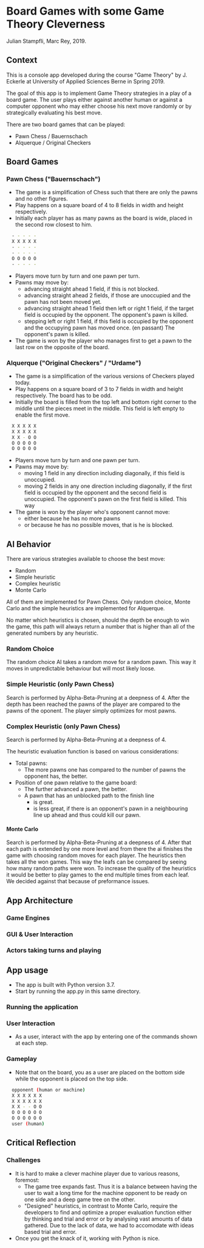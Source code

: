 # Board Games with some Game Theory Cleverness

Julian Stampfli, Marc Rey, 2019.

## Context

This is a console app developed during the course "Game Theory" by J. Eckerle at University of Applied Sciences Berne in Spring 2019.

The goal of this app is to implement Game Theory strategies in a play of a board game. The user plays either against another human or against a computer opponent who may either choose his next move randomly or by strategically evaluating his best move.

There are two board games that can be played:

- Pawn Chess / Bauernschach
- Alquerque / Original Checkers

## Board Games

### Pawn Chess ("Bauernschach")

- The game is a simplification of Chess such that there are only the pawns and no other figures.
- Play happens on a square board of 4 to 8 fields in width and height respectively.
- Initially each player has as many pawns as the board is wide, placed in the second row closest to him.

```bash
  - - - - -
  X X X X X
  - - - - -
  - - - - -
  O O O O O
  - - - - -
```

- Players move turn by turn and one pawn per turn.
- Pawns may move by:
  - advancing straight ahead 1 field, if this is not blocked.
  - advancing straight ahead 2 fields, if those are unoccupied and the pawn has not been moved yet.
  - advancing straight ahead 1 field then left or right 1 field, if the target field is occupied by the opponent. The opponent's pawn is killed.
  - stepping left or right 1 field, if this field is occupied by the opponent and the occupying pawn has moved once. (en passant) The opponent's pawn is killed.
- The game is won by the player who manages first to get a pawn to the last row on the opposite of the board.

### Alquerque ("Original Checkers" / "Urdame")

- The game is a simplification of the various versions of Checkers played today.
- Play happens on a square board of 3 to 7 fields in width and height respectively. The board has to be odd.
- Initially the board is filled from the top left and bottom right corner to the middle until the pieces meet in the middle. This field is left empty to enable the first move.

```bash
  X X X X X
  X X X X X
  X X - O O
  O O O O O
  O O O O O
```

- Players move turn by turn and one pawn per turn.
- Pawns may move by:
  - moving 1 field in any direction including diagonally, if this field is unoccupied.
  - moving 2 fields in any one direction including diagonally, if the first field is occupied by the opponent and the second field is unoccupied. The opponent's pawn on the first field is killed. This way
- The game is won by the player who's opponent cannot move:
  - either because he has no more pawns
  - or because he has no possible moves, that is he is blocked.

## AI Behavior

There are various strategies available to choose the best move:

- Random
- Simple heuristic
- Complex heuristic
- Monte Carlo

All of them are implemented for Pawn Chess. Only random choice, Monte Carlo and the simple heuristics are implemented for Alquerque.

No matter which heuristics is chosen, should the depth be enough to win the game, this path will always return a number that is higher than all of the generated numbers by any heuristic.

### Random Choice

The random choice AI takes a random move for a random pawn. This way it moves in unpredictable behaviour but will most likely loose.

### Simple Heuristic (only Pawn Chess)

Search is performed by Alpha-Beta-Pruning at a deepness of 4. After the depth has been reached the pawns of the player are compared to the pawns of the oponent. The player simply optimizes for most pawns.

### Complex Heuristic (only Pawn Chess)

Search is performed by Alpha-Beta-Pruning at a deepness of 4.

The heuristic evaluation function is based on various considerations:

- Total pawns:
  - The more pawns one has compared to the number of pawns the opponent has, the better.
- Position of one pawn relative to the game board:
  - The further advanced a pawn, the better.
  - A pawn that has an unblocked path to the finish line
    - is great.
    - is less great, if there is an opponent's pawn in a neighbouring line up ahead and thus could kill our pawn.

#### Monte Carlo

Search is performed by Alpha-Beta-Pruning at a deepness of 4. After that each path is extended by one more level and from there the ai finishes the game with choosing random moves for each player. The heuristics then takes all the won games. This way the leafs can be compared by seeing how many random paths were won. To increase the quality of the heuristics it would be better to play games to the end multiple times from each leaf. We decided against that because of preformance issues.

## App Architecture

### Game Engines

### GUI & User Interaction

### Actors taking turns and playing

## App usage

- The app is built with Python version 3.7.
- Start by running the app.py in this same directory.

### Running the application

### User Interaction

- As a user, interact with the app by entering one of the commands shown at each step.

### Gameplay

- Note that on the board, you as a user are placed on the bottom side while the opponent is placed on the top side.

```bash
  opponent (human or machine)
  X X X X X X
  X X X X X X
  X X - - O O
  O O O O O O
  O O O O O O
  user (human)
```

## Critical Reflection

### Challenges

- It is hard to make a clever machine player due to various reasons, foremost:
  - The game tree expands fast. Thus it is a balance between having the user to wait a long time for the machine opponent to be ready on one side and a deep game tree on the other.
  - "Designed" heuristics, in contrast to Monte Carlo, require the developers to find and optimize a proper evaluation function either by thinking and trial and error or by analysing vast amounts of data gathered. Due to the lack of data, we had to accomodate with ideas based trial and error.
- Once you get the knack of it, working with Python is nice.
